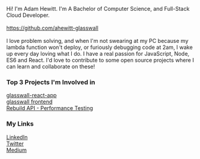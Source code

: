 <!--
**werzl/werzl** is a ✨ _special_ ✨ repository because its `README.md` (this file) appears on your GitHub profile.

Here are some ideas to get you started:

- 🔭 I’m currently working on ...
- 🌱 I’m currently learning ...
- 👯 I’m looking to collaborate on ...
- 🤔 I’m looking for help with ...
- 💬 Ask me about ...
- 📫 How to reach me: ...
- 😄 Pronouns: ...
- ⚡ Fun fact: ...
-->

Hi! I'm Adam Hewitt. I'm A Bachelor of Computer Science, and Full-Stack Cloud Developer.<br/>
<br/>
https://github.com/ahewitt-glasswall<br/>
<br/>
I love problem solving, and when I'm not swearing at my PC because my lambda function won't deploy, or furiously debugging code at 2am, I wake up every day loving what I do. I have a real passion for JavaScript, Node, ES6 and React. I'd love to contribute to some open source projects where I can learn and collaborate on these!

### Top 3 Projects I'm Involved in
[glasswall-react-app](https://github.com/filetrust/glasswall-react-app)<br/>
[glasswall frontend](https://github.com/filetrust/frontend)<br/>
[Rebuild API - Performance Testing](https://github.com/ahewitt-glasswall/mvp-rebuild-performance-tests)

### My Links
[LinkedIn](https://www.linkedin.com/in/ahewit/)<br/>
[Twitter](https://twitter.com/Werzl)<br/>
[Medium](https://medium.com/@ahewitt_89859)
